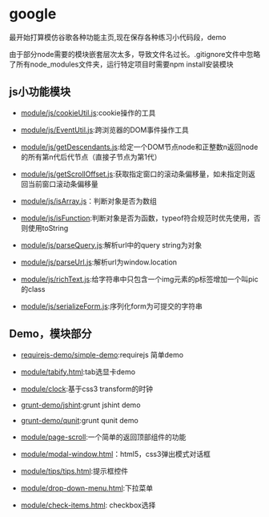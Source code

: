 # google

最开始打算模仿谷歌各种功能主页,现在保存各种练习小代码段，demo  

由于部分node需要的模块嵌套层次太多，导致文件名过长。.gitignore文件中忽略了所有node_modules文件夹，运行特定项目时需要npm install安装模块

## js小功能模块

- [module/js/cookieUtil.js](module/js/cookieUtil.js):cookie操作的工具

- [module/js/EventUtil.js](module/js/EventUtil.js):跨浏览器的DOM事件操作工具

- [module/js/getDescendants.js](module/js/getDescendants.js):给定一个DOM节点node和正整数n返回node的所有第n代后代节点（直接子节点为第1代）

- [module/js/getScrollOffset.js](module/js/getScrollOffset.js):获取指定窗口的滚动条偏移量，如未指定则返回当前窗口滚动条偏移量

- [module/js/isArray.js](module/js/isArray.js)：判断对象是否为数组

- [module/js/isFunction](module/js/isFunction.js):判断对象是否为函数，typeof符合规范时优先使用，否则使用toString

- [module/js/parseQuery.js](module/js/parseQuery.js):解析url中的query string为对象

- [module/js/parseUrl.js](module/js/parseUrl.js):解析url为window.location

- [module/js/richText.js](module/js/richText.js):给字符串中只包含一个img元素的p标签增加一个叫pic的class
- [module/js/serializeForm.js](module/js/serializeForm.js):序列化form为可提交的字符串


## Demo，模块部分
- [requirejs-demo/simple-demo](requirejs-demo/simple-demo):requirejs 简单demo

- [module/tabify.html](module/tabify.html):tab选显卡demo

- [module/clock](module/clock):基于css3 transform的时钟

- [grunt-demo/jshint](grunt-demo/jshint):grunt jshint demo

- [grunt-demo/qunit](grunt-demo/qunit):grunt qunit demo

- [module/page-scroll](module/page-scroll):一个简单的返回顶部组件的功能

- [module/modal-window.html](module/modal-window.html)：html5，css3弹出模式对话框


- [module/tips/tips.html](module/tips/tips.html):提示框控件


- [module/drop-down-menu.html](module/drop-down-menu.html):下拉菜单


- [module/check-items.html](module/check-items.html): checkbox选择


